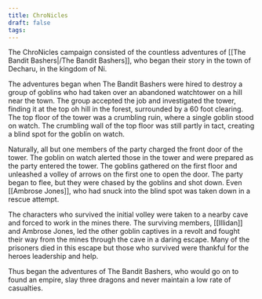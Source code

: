 ```yaml
---
title: ChroNicles
draft: false
tags:
---
```

The ChroNicles campaign consisted of the countless adventures of [[The Bandit Bashers|/The Bandit Bashers]], who began their story in the town of Decharu, in the kingdom of Ni. 

The adventures began when The Bandit Bashers were hired to destroy a group of goblins who had taken over an abandoned watchtower on a hill near the town. The group accepted the job and investigated the tower, finding it at the top oh hill in the forest, surrounded by a 60 foot clearing. The top floor of the tower was a crumbling ruin, where a single goblin stood on watch. The crumbling wall of the top floor was still partly in tact, creating a blind spot for the goblin on watch.

Naturally, all but one members of the party charged the front door of the tower. The goblin on watch alerted those in the tower and were prepared as the party entered the tower. The goblins gathered on the first floor and unleashed a volley of arrows on the first one to open the door. The party began to flee, but they were chased by the goblins and shot down. Even [[Ambrose Jones]], who had snuck into the blind spot was taken down in a rescue attempt. 

The characters who survived the initial volley were taken to a nearby cave and forced to work in the mines there. The surviving members, [[Illidan]] and Ambrose Jones, led the other goblin captives in a revolt and fought their way from the mines through the cave in a daring escape. Many of the prisoners died in this escape but those who survived were thankful for the heroes leadership and help.

Thus began the adventures of The Bandit Bashers, who would go on to found an empire, slay three dragons and never maintain a low rate of casualties. 